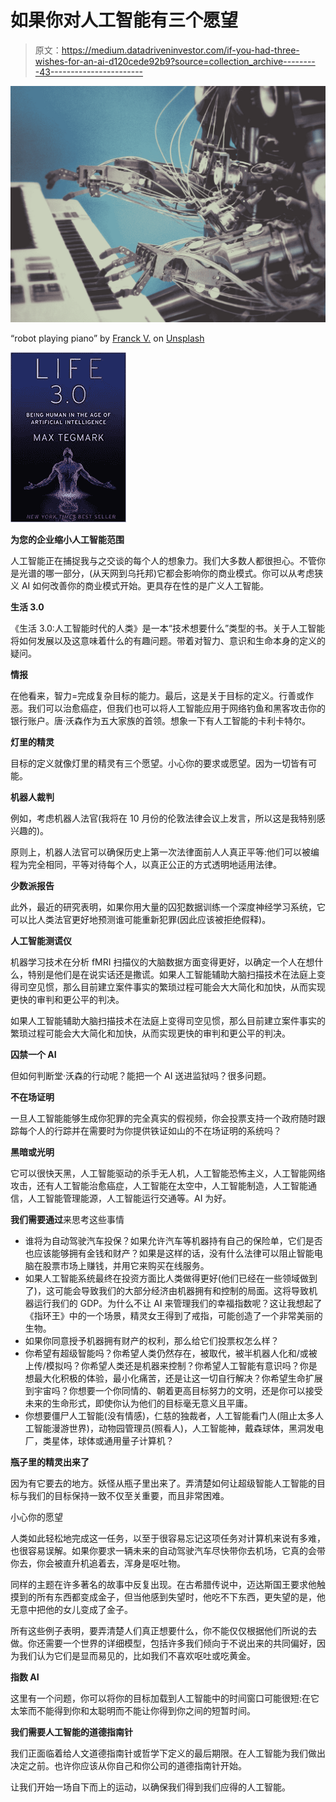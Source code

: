 # 如果你对人工智能有三个愿望

> 原文：<https://medium.datadriveninvestor.com/if-you-had-three-wishes-for-an-ai-d120cede92b9?source=collection_archive---------43----------------------->

![](img/fb7f30d20d8a576303c566316db90dcf.png)

“robot playing piano” by [Franck V.](https://unsplash.com/@franckinjapan?utm_source=medium&utm_medium=referral) on [Unsplash](https://unsplash.com?utm_source=medium&utm_medium=referral)

![](img/47609796eee0fc4d2a06a43d90dd4a1b.png)

**为您的企业缩小人工智能范围**

人工智能正在捕捉我与之交谈的每个人的想象力。我们大多数人都很担心。不管你是光谱的哪一部分，(从天网到乌托邦)它都会影响你的商业模式。你可以从考虑狭义 AI 如何改善你的商业模式开始。更具存在性的是广义人工智能。

**生活 3.0**

《生活 3.0:人工智能时代的人类》是一本“技术想要什么”类型的书。关于人工智能将如何发展以及这意味着什么的有趣问题。带着对智力、意识和生命本身的定义的疑问。

**情报**

在他看来，智力=完成复杂目标的能力。最后，这是关于目标的定义。行善或作恶。我们可以治愈癌症，但我们也可以将人工智能应用于网络钓鱼和黑客攻击你的银行账户。唐·沃森作为五大家族的首领。想象一下有人工智能的卡利卡特尔。

**灯里的精灵**

目标的定义就像灯里的精灵有三个愿望。小心你的要求或愿望。因为一切皆有可能。

**机器人裁判**

例如，考虑机器人法官(我将在 10 月份的伦敦法律会议上发言，所以这是我特别感兴趣的)。

原则上，机器人法官可以确保历史上第一次法律面前人人真正平等:他们可以被编程为完全相同，平等对待每个人，以真正公正的方式透明地适用法律。

**少数派报告**

此外，最近的研究表明，如果你用大量的囚犯数据训练一个深度神经学习系统，它可以比人类法官更好地预测谁可能重新犯罪(因此应该被拒绝假释)。

**人工智能测谎仪**

机器学习技术在分析 fMRI 扫描仪的大脑数据方面变得更好，以确定一个人在想什么，特别是他们是在说实话还是撒谎。如果人工智能辅助大脑扫描技术在法庭上变得司空见惯，那么目前建立案件事实的繁琐过程可能会大大简化和加快，从而实现更快的审判和更公平的判决。

如果人工智能辅助大脑扫描技术在法庭上变得司空见惯，那么目前建立案件事实的繁琐过程可能会大大简化和加快，从而实现更快的审判和更公平的判决。

**囚禁一个 AI**

但如何判断堂·沃森的行动呢？能把一个 AI 送进监狱吗？很多问题。

**不在场证明**

一旦人工智能能够生成你犯罪的完全真实的假视频，你会投票支持一个政府随时跟踪每个人的行踪并在需要时为你提供铁证如山的不在场证明的系统吗？

**黑暗或光明**

它可以很快天黑，人工智能驱动的杀手无人机，人工智能恐怖主义，人工智能网络攻击，还有人工智能治愈癌症，人工智能在太空中，人工智能制造，人工智能通信，人工智能管理能源，人工智能运行交通等。AI 为好。

**我们需要通过**来思考这些事情

*   谁将为自动驾驶汽车投保？如果允许汽车等机器持有自己的保险单，它们是否也应该能够拥有金钱和财产？如果是这样的话，没有什么法律可以阻止智能电脑在股票市场上赚钱，并用它来购买在线服务。
*   如果人工智能系统最终在投资方面比人类做得更好(他们已经在一些领域做到了)，这可能会导致我们的大部分经济由机器拥有和控制的局面。这将导致机器运行我们的 GDP。为什么不让 AI 来管理我们的幸福指数呢？这让我想起了《指环王》中的一个场景，精灵女王得到了戒指，可能创造了一个非常美丽的生物。
*   如果你同意授予机器拥有财产的权利，那么给它们投票权怎么样？
*   你希望有超级智能吗？你希望人类仍然存在，被取代，被半机器人化和/或被上传/模拟吗？你希望人类还是机器来控制？你希望人工智能有意识吗？你是想最大化积极的体验，最小化痛苦，还是让这一切自行解决？你希望生命扩展到宇宙吗？你想要一个你同情的、朝着更高目标努力的文明，还是你可以接受未来的生命形式，即使你认为他们的目标毫无意义且平庸。
*   你想要僵尸人工智能(没有情感)，仁慈的独裁者，人工智能看门人(阻止太多人工智能漫游世界)，动物园管理员(照看人)，人工智能神，戴森球体，黑洞发电厂，类星体，球体或通用量子计算机？

**瓶子里的精灵出来了**

因为有它要去的地方。妖怪从瓶子里出来了。弄清楚如何让超级智能人工智能的目标与我们的目标保持一致不仅至关重要，而且非常困难。

小心你的愿望

人类如此轻松地完成这一任务，以至于很容易忘记这项任务对计算机来说有多难，也很容易误解。如果你要求一辆未来的自动驾驶汽车尽快带你去机场，它真的会带你去，你会被直升机追着去，浑身是呕吐物。

同样的主题在许多著名的故事中反复出现。在古希腊传说中，迈达斯国王要求他触摸到的所有东西都变成金子，但当他感到失望时，他吃不下东西，更失望的是，他无意中把他的女儿变成了金子。

所有这些例子表明，要弄清楚人们真正想要什么，你不能仅仅根据他们所说的去做。你还需要一个世界的详细模型，包括许多我们倾向于不说出来的共同偏好，因为我们认为它们是显而易见的，比如我们不喜欢呕吐或吃黄金。

**指数 AI**

这里有一个问题，你可以将你的目标加载到人工智能中的时间窗口可能很短:在它太笨而不能得到你和太聪明而不能让你得到你之间的短暂时间。

**我们需要人工智能的道德指南针**

我们正面临着给人文道德指南针或哲学下定义的最后期限。在人工智能为我们做出决定之前。也许你应该从你自己和你公司的道德指南针开始。

让我们开始一场自下而上的运动，以确保我们得到我们应得的人工智能。